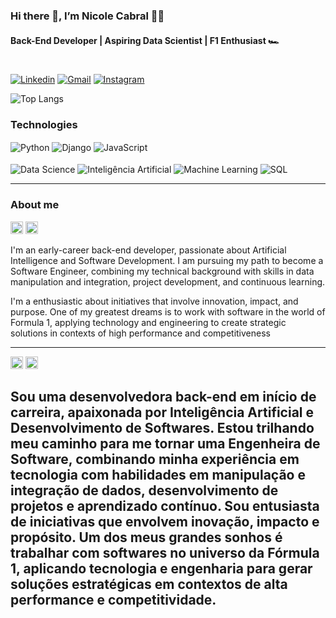 ### Hi there 👋, I’m Nicole Cabral 👩‍💻  
#### Back-End Developer | Aspiring Data Scientist | F1 Enthusiast 🏎️

#
[![Linkedin](https://img.shields.io/badge/LinkedIn-0077B5?style=for-the-badge&logo=linkedin&logoColor=white)](https://www.linkedin.com/in/devnicolecabral/)
[![Gmail](https://img.shields.io/badge/Gmail-D14836?style=for-the-badge&logo=gmail&logoColor=white)](mailto:devnicolecabral@gmail.com)
[![Instagram](https://img.shields.io/badge/Instagram-E4405F?style=for-the-badge&logo=instagram&logoColor=white)](https://www.instagram.com/devnicolecabral/)

![Top Langs](https://github-readme-stats.vercel.app/api/top-langs/?username=devnicolecabral&layout=compact&theme=ocean_dark)

### Technologies 
<div style="display: inline_block">
  <img align="center" alt="Python" src="https://img.shields.io/badge/Python-14354C?style=for-the-badge&logo=python&logoColor=white">
  <img align="center" alt="Django" src="https://img.shields.io/badge/Django-092E20?style=for-the-badge&logo=django&logoColor=white">
  <img align="center" alt="JavaScript" src="https://img.shields.io/badge/JavaScript-F7DF1E?style=for-the-badge&logo=javascript&logoColor=black">
  <br><br>
  <img align="center" alt="Data Science" src="https://img.shields.io/badge/Data%20Science-003B57?style=for-the-badge&logoColor=white">
  <img align="center" alt="Inteligência Artificial" src="https://img.shields.io/badge/AI-1E1E1E?style=for-the-badge&logoColor=white">
  <img align="center" alt="Machine Learning" src="https://img.shields.io/badge/Machine%20Learning-FF6F00?style=for-the-badge&logoColor=white">
  <img align="center" alt="SQL" src="https://img.shields.io/badge/SQL-4479A1?style=for-the-badge&logoColor=white">
</div>

---

### About me

<img src="https://cdn.jsdelivr.net/gh/hjnilsson/country-flags/svg/us.svg" width="20"/> <img src="https://cdn.jsdelivr.net/gh/hjnilsson/country-flags/svg/gb.svg" width="20"/>

I'm an early-career back-end developer, passionate about Artificial Intelligence and Software Development. I am pursuing my path to become a Software Engineer, combining my technical background with skills in data manipulation and integration, project development, and continuous learning.

I'm a enthusiastic about initiatives that involve innovation, impact, and purpose. One of my greatest dreams is to work with software in the world of Formula 1, applying technology and engineering to create strategic solutions in contexts of high performance and competitiveness

---

<img src="https://cdn.jsdelivr.net/gh/hjnilsson/country-flags/svg/br.svg" width="20"/> <img src="https://cdn.jsdelivr.net/gh/hjnilsson/country-flags/svg/pt.svg" width="20"/>

Sou uma desenvolvedora back-end em início de carreira, apaixonada por Inteligência Artificial e Desenvolvimento de Softwares. Estou trilhando meu caminho para me tornar uma Engenheira de Software, combinando minha experiência em tecnologia com habilidades em manipulação e integração de dados, desenvolvimento de projetos e aprendizado contínuo.
Sou entusiasta de iniciativas que envolvem inovação, impacto e propósito. Um dos meus grandes sonhos é trabalhar com softwares no universo da Fórmula 1, aplicando tecnologia e engenharia para gerar soluções estratégicas em contextos de alta performance e competitividade.
---


